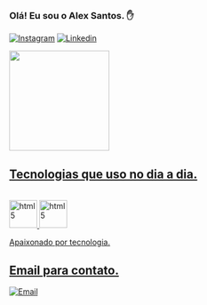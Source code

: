 ### Olá! Eu sou o Alex Santos. ✋

[![Instagram](https://img.shields.io/badge/Instagram-E4405F?style=for-the-badge&logo=instagram&logoColor=white)](https://www.instagram.com/alexedu_/)
[![Linkedin](https://img.shields.io/badge/LinkedIn-0077B5?style=for-the-badge&logo=linkedin&logoColor=white)](https://www.linkedin.com/in/alex-eduardo-dos-santos-523a93203/)



<div> <a href="https://github.com/alexedux"> <img height="180em" src="https://github-readme-stats.vercel.app/api?username=alexedux&show_icons=true&theme=dracula&include_all_commits=true&count_private=true"/> </div>

## Tecnologias que uso no dia a dia.

<div style = "display: inline_block"><br/><img aling = "center" alt="html5" src="https://cdn.jsdelivr.net/gh/devicons/devicon/icons/python/python-original-wordmark.svg" width="50" height="50"/> <img aling = "center" alt="html5" src="https://cdn.jsdelivr.net/gh/devicons/devicon/icons/mysql/mysql-original-wordmark.svg" width="50" height="50" /> 

Apaixonado por tecnologia.

## Email para contato.

[![Email](https://img.shields.io/badge/Gmail-D14836?style=for-the-badge&logo=gmail&logoColor=white)](alexxedux@gmail.com)
